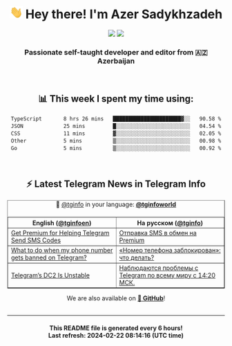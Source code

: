 <div align="center">
	<div>
		<h1>
      <img src="./assets/hi.gif" width="30px"> Hey there! I'm Azer Sadykhzadeh
    </h1>
    <img height="18" src="https://komarev.com/ghpvc/?username=sadykhzadeh&label=Views&color=2081c1&style=flat-square" />
		<a href="https://wakatime.com/Azer"> <img height="18" src="https://wakatime.com/badge/user/f80ae27a-c328-426f-a381-bc84136e2dd6.svg" /> </a>
    <h3>
      Passionate self-taught developer and editor from 🇦🇿 Azerbaijan
    </h3>
  </div>
  <br>

<h2>📊 This week I spent my time using:</h2>

<!--START_SECTION:waka-->

```txt
TypeScript       8 hrs 26 mins   ██████████████████████▓░░   90.58 %
JSON             25 mins         █░░░░░░░░░░░░░░░░░░░░░░░░   04.54 %
CSS              11 mins         ▓░░░░░░░░░░░░░░░░░░░░░░░░   02.05 %
Other            5 mins          ▒░░░░░░░░░░░░░░░░░░░░░░░░   00.98 %
Go               5 mins          ▒░░░░░░░░░░░░░░░░░░░░░░░░   00.92 %
```

<!--END_SECTION:waka-->

<br>

<h2>⚡️ Latest Telegram News in Telegram Info</h2>
  <table border>
		<tr>
			<th width="50%">English (<a href="https://t.me/tginfoen">@tginfoen</a>)</th>
			<th>На русском (<a href="https://t.me/tginfo">@tginfo</a>)</th>
		</tr>
		<caption>🚩 <a href="https://t.me/tginfo">@tginfo</a> in your language: <a href="https://t.me/tginfoworld"><b>@tginfoworld</b></a><caption/>
  <tr><td><a href="https://t.me/tginfoen/1856">Get Premium for Helping Telegram Send SMS Codes</a></td>
    <td><a href="https://t.me/tginfo/3942">Отправка SMS в обмен на Premium</a></td></tr><tr><td><a href="https://t.me/tginfoen/1855">What to do when my phone number gets banned on Telegram?</a></td>
    <td><a href="https://t.me/tginfo/3941">«Номер телефона заблокирован»: что делать?</a></td></tr><tr><td><a href="https://t.me/tginfoen/1853">Telegram’s DC2 Is Unstable</a></td>
    <td><a href="https://t.me/tginfo/3940">Наблюдаются проблемы с Telegram по всему миру с 14:20 МСК.</a></td></tr>
</table>
We are also available on <a href="https://github.com/tginfo"><b>🐙 GitHub</b></a>!
</div>

<br>
<hr>
<h4 align="center">This README file is generated <b>every 6 hours</b>!</br>Last refresh: <b>2024-02-22 08:14:16 (UTC time)</b></h4>
